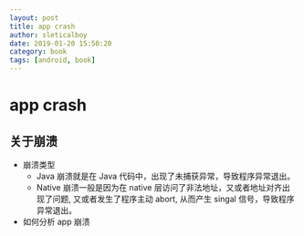 ```yaml
---
layout: post
title: app crash
author: sleticalboy
date: 2019-01-20 15:50:20
category: book
tags: [android, book]
---
```


# app crash
## 关于崩溃
- 崩溃类型
  - Java 崩溃就是在 Java 代码中，出现了未捕获异常，导致程序异常退出。
  - Native 崩溃一般是因为在 native 层访问了非法地址，又或者地址对齐出现了问题, 又或者发生了程序主动 abort, 从而产生 singal 信号，导致程序异常退出。
- 如何分析 app 崩溃
